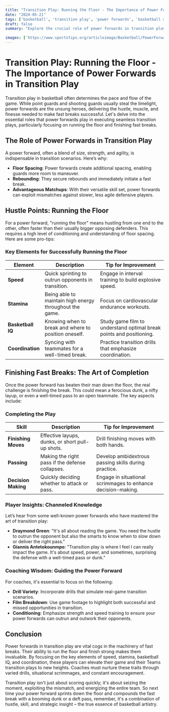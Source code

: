```yaml
---
title: "Transition Play: Running the Floor - The Importance of Power Forwards in Transition Play"
date: "2024-05-21"
tags: ['basketball', 'transition play', 'power forwards', 'basketball strategy', 'fast breaks', 'coaching tips', 'player insights', 'sports analysis', 'floor spacing', 'basketball IQ']
draft: false
summary: "Explore the crucial role of power forwards in transition play, emphasizing their importance in running the floor and finishing fast breaks with both player perspectives and coaching insights."

images: ['https://www.sportstips.org/articleimage/Basketball/PowerForward/transition_play_running_the_floor_the_importance_of_power_forwards_in_transition_play.webp']
---
```


# Transition Play: Running the Floor - The Importance of Power Forwards in Transition Play

Transition play in basketball often determines the pace and flow of the game. While point guards and shooting guards usually steal the limelight, power forwards are the unsung heroes, delivering the hustle, muscle, and finesse needed to make fast breaks successful. Let's delve into the essential roles that power forwards play in executing seamless transition plays, particularly focusing on running the floor and finishing fast breaks.

## The Role of Power Forwards in Transition Play

A power forward, often a blend of size, strength, and agility, is indispensable in transition scenarios. Here’s why:

- **Floor Spacing**: Power forwards create additional spacing, enabling guards more room to maneuver.
- **Rebounding**: They secure rebounds and immediately initiate a fast break.
- **Advantageous Matchups**: With their versatile skill set, power forwards can exploit mismatches against slower, less agile defensive players.

## Hustle Points: Running the Floor

For a power forward, "running the floor" means hustling from one end to the other, often faster than their usually bigger opposing defenders. This requires a high level of conditioning and understanding of floor spacing. Here are some pro-tips:

### Key Elements for Successfully Running the Floor

| Element          | Description                                                                 | Tip for Improvement                                                       |
|------------------|-----------------------------------------------------------------------------|--------------------------------------------------------------------------|
| **Speed**        | Quick sprinting to outrun opponents in transition.                          | Engage in interval training to build explosive speed.                     |
| **Stamina**      | Being able to maintain high energy throughout the game.                     | Focus on cardiovascular endurance workouts.                               |
| **Basketball IQ**| Knowing when to break and where to position oneself.                        | Study game film to understand optimal break points and positioning.       |
| **Coordination** | Syncing with teammates for a well-timed break.                              | Practice transition drills that emphasize coordination.                   |

## Finishing Fast Breaks: The Art of Completion

Once the power forward has beaten their man down the floor, the real challenge is finishing the break. This could mean a ferocious dunk, a nifty layup, or even a well-timed pass to an open teammate. The key aspects include:

### Completing the Play

| Skill                | Description                                       | Tip for Improvement                                            |
|----------------------|---------------------------------------------------|----------------------------------------------------------------|
| **Finishing Moves**  | Effective layups, dunks, or short pull-up shots.  | Drill finishing moves with both hands.                         |
| **Passing**          | Making the right pass if the defense collapses.   | Develop ambidextrous passing skills during practice.           |
| **Decision Making**  | Quickly deciding whether to attack or pass.       | Engage in situational scrimmages to enhance decision-making.    |

### Player Insights: Channeled Knowledge

Let’s hear from some well-known power forwards who have mastered the art of transition play:

- **Draymond Green**: "It's all about reading the game. You need the hustle to outrun the opponent but also the smarts to know when to slow down or deliver the right pass."
- **Giannis Antetokounmpo**: "Transition play is where I feel I can really impact the game. It's about speed, power, and sometimes, surprising the defense with a well-timed pass or dunk."

### Coaching Wisdom: Guiding the Power Forward

For coaches, it's essential to focus on the following:

- **Drill Variety**: Incorporate drills that simulate real-game transition scenarios.
- **Film Breakdown**: Use game footage to highlight both successful and missed opportunities in transition.
- **Conditioning**: Emphasize strength and speed training to ensure your power forwards can outrun and outwork their opponents.

## Conclusion

Power forwards in transition play are vital cogs in the machinery of fast breaks. Their ability to run the floor and finish strong makes them invaluable. By focusing on the key elements of speed, stamina, basketball IQ, and coordination, these players can elevate their game and their Teams transition plays to new heights. Coaches must nurture these traits through varied drills, situational scrimmages, and constant encouragement.

Transition play isn't just about scoring quickly; it's about seizing the moment, exploiting the mismatch, and energizing the entire team. So next time your power forward sprints down the floor and compounds the fast break with a booming dunk or a deft pass, remember, it's a combination of hustle, skill, and strategic insight – the true essence of basketball artistry.
```
